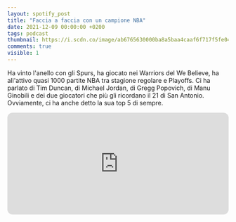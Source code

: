 ```yaml
---
layout: spotify_post
title: "Faccia a faccia con un campione NBA"
date: 2021-12-09 00:00:00 +0200
tags: podcast
thumbnail: https://i.scdn.co/image/ab6765630000ba8a5baa4caaf6f717f5fe045c32
comments: true
visible: 1
---
```


Ha vinto l'anello con gli Spurs, ha giocato nei Warriors del We Believe, ha all'attivo quasi 1000 partite NBA tra stagione regolare e Playoffs. Ci ha parlato di Tim Duncan, di Michael Jordan, di Gregg Popovich, di Manu Ginobili e dei due giocatori che più gli ricordano il 21 di San Antonio. Ovviamente, ci ha anche detto la sua top 5 di sempre.


<iframe style="border-radius:12px" 
src="https://open.spotify.com/embed/episode/5T5UgchII8RDBJYtrxCblM?utm_source=generator" 
width="100%" height="232" frameBorder="0" allowfullscreen="" 
allow="autoplay; clipboard-write; encrypted-media; fullscreen; picture-in-picture"></iframe>
